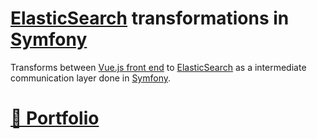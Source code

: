 # [ElasticSearch](http://elastic.co/elasticsearch) transformations in [Symfony](http://symfony.com)

Transforms between [Vue.js front end](http://github.com/noud/vue-elasticsearch/tree/elasticsearch7) to [ElasticSearch](http://github.com/noud/elasticsearch-docker-ansible) as a intermediate communication layer done in [Symfony](http://symfony.com).

# [📁 Portfolio](http://github.com/noud/portfolio#portfolio-repositories-index)